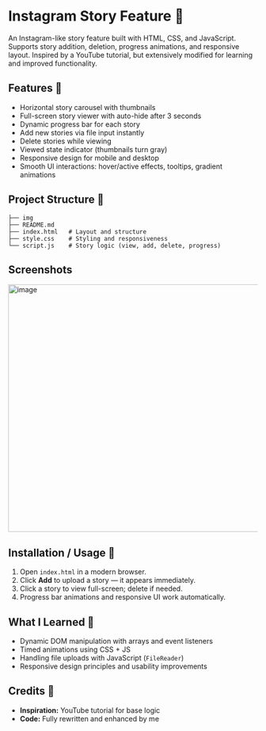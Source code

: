 # Instagram Story Feature 📸

An Instagram-like story feature built with HTML, CSS, and JavaScript. Supports story addition, deletion, progress animations, and responsive layout. Inspired by a YouTube tutorial, but extensively modified for learning and improved functionality.

## Features 🚀

- Horizontal story carousel with thumbnails  
- Full-screen story viewer with auto-hide after 3 seconds  
- Dynamic progress bar for each story  
- Add new stories via file input instantly  
- Delete stories while viewing  
- Viewed state indicator (thumbnails turn gray)  
- Responsive design for mobile and desktop  
- Smooth UI interactions: hover/active effects, tooltips, gradient animations  

## Project Structure 📂

```
├── img
├── README.md
├── index.html   # Layout and structure
├── style.css    # Styling and responsiveness
└── script.js    # Story logic (view, add, delete, progress)

```
## Screenshots
<img width="1000" height="500" alt="image" src="https://github.com/user-attachments/assets/1be99f7f-9373-4fa8-b919-ae39af742865" />

## Installation / Usage 🚀

1. Open `index.html` in a modern browser.  
2. Click **Add** to upload a story — it appears immediately.  
3. Click a story to view full-screen; delete if needed.  
4. Progress bar animations and responsive UI work automatically.

## What I Learned 🧠

- Dynamic DOM manipulation with arrays and event listeners  
- Timed animations using CSS + JS  
- Handling file uploads with JavaScript (`FileReader`)  
- Responsive design principles and usability improvements  

## Credits 🙌

- **Inspiration:** YouTube tutorial for base logic  
- **Code:** Fully rewritten and enhanced by me
